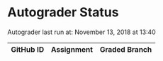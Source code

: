 # Autograder Status
Autograder last run at: November 13, 2018 at 13:40

| GitHub ID | Assignment | Graded Branch |
|-----------|------------|---------------|
